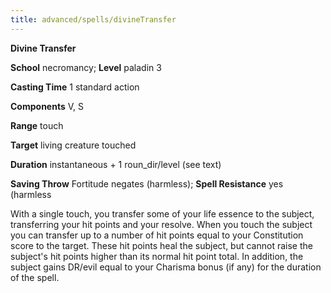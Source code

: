 ```yaml
---
title: advanced/spells/divineTransfer
---
```

 **Divine Transfer**

**School** necromancy; **Level** paladin 3

**Casting Time** 1 standard action

**Components** V, S

**Range** touch

**Target** living creature touched

**Duration** instantaneous + 1 roun_dir/level (see text)

**Saving Throw** Fortitude negates (harmless); **Spell Resistance** yes (harmless

With a single touch, you transfer some of your life essence to the subject, transferring your hit points and your resolve. When you touch the subject you can transfer up to a number of hit points equal to your Constitution score to the target. These hit points heal the subject, but cannot raise the subject's hit points higher than its normal hit point total. In addition, the subject gains DR/evil equal to your Charisma bonus (if any) for the duration of the spell.

